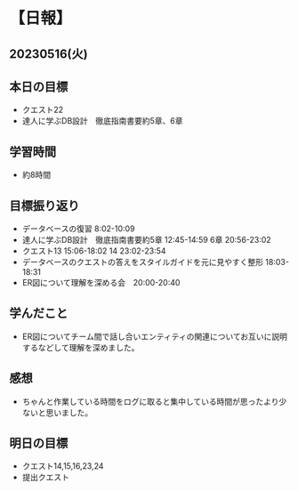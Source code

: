 # 【日報】
## 20230516(火)
## 本日の目標
- クエスト22
- 達人に学ぶDB設計　徹底指南書要約5章、6章
## 学習時間
- 約8時間

## 目標振り返り
- データベースの復習 8:02-10:09
- 達人に学ぶDB設計　徹底指南書要約5章 12:45-14:59 6章 20:56-23:02
- クエスト13 15:06-18:02 14 23:02-23:54
- データベースのクエストの答えをスタイルガイドを元に見やすく整形 18:03-18:31
- ER図について理解を深める会　20:00-20:40

## 学んだこと
- ER図についてチーム間で話し合いエンティティの関連についてお互いに説明するなどして理解を深めました。

## 感想
- ちゃんと作業している時間をログに取ると集中している時間が思ったより少ないと思いました。

## 明日の目標
- クエスト14,15,16,23,24
- 提出クエスト


